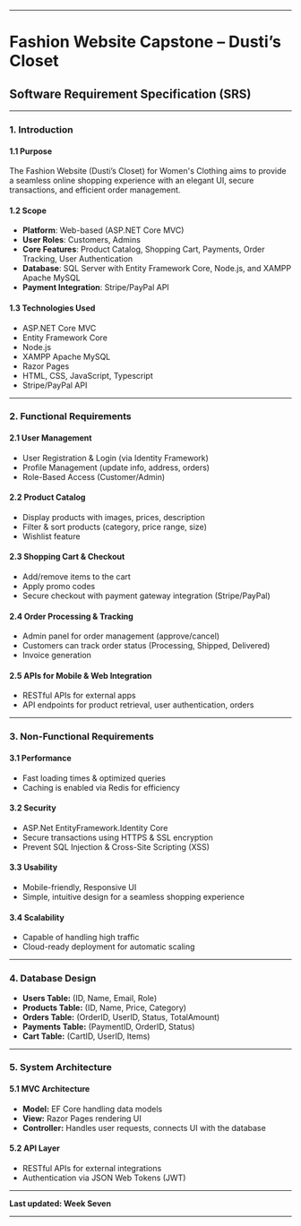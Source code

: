 
---

# Fashion Website Capstone – Dusti’s Closet

## Software Requirement Specification (SRS)

---

### 1. Introduction

#### 1.1 Purpose
The Fashion Website (Dusti’s Closet) for Women's Clothing aims to provide a seamless online shopping experience with an elegant UI, secure transactions, and efficient order management.

#### 1.2 Scope
- **Platform**: Web-based (ASP.NET Core MVC)
- **User Roles**: Customers, Admins
- **Core Features**: Product Catalog, Shopping Cart, Payments, Order Tracking, User Authentication
- **Database**: SQL Server with Entity Framework Core, Node.js, and XAMPP Apache MySQL
- **Payment Integration**: Stripe/PayPal API

#### 1.3 Technologies Used
- ASP.NET Core MVC
- Entity Framework Core
- Node.js
- XAMPP Apache MySQL
- Razor Pages
- HTML, CSS, JavaScript, Typescript
- Stripe/PayPal API

---

### 2. Functional Requirements

#### 2.1 User Management
- User Registration & Login (via Identity Framework)
- Profile Management (update info, address, orders)
- Role-Based Access (Customer/Admin)

#### 2.2 Product Catalog
- Display products with images, prices, description
- Filter & sort products (category, price range, size)
- Wishlist feature

#### 2.3 Shopping Cart & Checkout
- Add/remove items to the cart
- Apply promo codes
- Secure checkout with payment gateway integration (Stripe/PayPal)

#### 2.4 Order Processing & Tracking
- Admin panel for order management (approve/cancel)
- Customers can track order status (Processing, Shipped, Delivered)
- Invoice generation

#### 2.5 APIs for Mobile & Web Integration
- RESTful APIs for external apps
- API endpoints for product retrieval, user authentication, orders

---

### 3. Non-Functional Requirements

#### 3.1 Performance
- Fast loading times & optimized queries
- Caching is enabled via Redis for efficiency

#### 3.2 Security
- ASP.Net EntityFramework.Identity Core
- Secure transactions using HTTPS & SSL encryption
- Prevent SQL Injection & Cross-Site Scripting (XSS)

#### 3.3 Usability
- Mobile-friendly, Responsive UI
- Simple, intuitive design for a seamless shopping experience

#### 3.4 Scalability
- Capable of handling high traffic
- Cloud-ready deployment for automatic scaling

---

### 4. Database Design

- **Users Table:** (ID, Name, Email, Role)
- **Products Table:** (ID, Name, Price, Category)
- **Orders Table:** (OrderID, UserID, Status, TotalAmount)
- **Payments Table:** (PaymentID, OrderID, Status)
- **Cart Table:** (CartID, UserID, Items)

---

### 5. System Architecture

#### 5.1 MVC Architecture
- **Model:** EF Core handling data models
- **View:** Razor Pages rendering UI
- **Controller:** Handles user requests, connects UI with the database

#### 5.2 API Layer
- RESTful APIs for external integrations
- Authentication via JSON Web Tokens (JWT)

---

**Last updated: Week Seven**

---


                                     


                         

